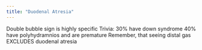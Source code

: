 ```yaml
---
title: "Duodenal Atresia"
---
```

Double bubble sign is highly specific 
Trivia:
30% have down syndrome
40% have polyhydramnios and are premature
Remember, that seeing distal gas EXCLUDES duodenal atresia

